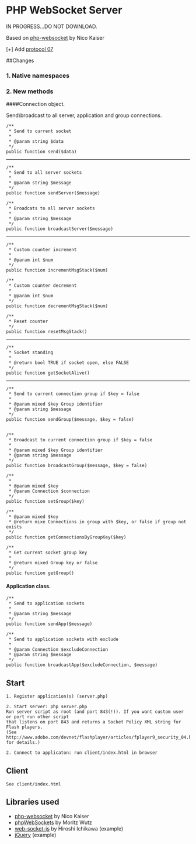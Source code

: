 PHP WebSocket Server
====================

IN PROGRESS...DO NOT DOWNLOAD.

Based on [php-websocket](https://github.com/nicokaiser/php-websocket) by Nico Kaiser

[+] Add [protocol 07](http://tools.ietf.org/html/draft-ietf-hybi-thewebsocketprotocol-07) 


##Changes

### 1. Native namespaces

### 2. New methods

####Connection object.

Send\broadcast to all server, application and group connections.

    /**
     * Send to current socket
     * 
     * @param string $data 
     */
    public function send($data)

-------------------------------------------------------

    /**
     * Send to all server sockets
     * 
     * @param string $message 
     */
    public function sendServer($message)

    /**
     * Broadcats to all server sockets
     * 
     * @param string $message 
     */
    public function broadcastServer($message)

-------------------------------------------------------
    
    /**
     * Custom counter increment
     * 
     * @param int $num 
     */
    public function incrementMsgStack($num)

    /**
     * Custom counter decrement
     * 
     * @param int $num 
     */
    public function decrementMsgStack($num)

    /**
     * Reset counter
     */
    public function resetMsgStack()

-------------------------------------------------------
    
    /**
     * Socket standing
     * 
     * @return bool TRUE if socket open, else FALSE
     */
    public function getSocketAlive()

-------------------------------------------------------
    
    /**
     * Send to current connection group if $key = false
     * 
     * @param mixed $key Group identifier
     * @param string $message 
     */
    public function sendGroup($message, $key = false)


    /**
     * Broadcast to current connection group if $key = false
     *
     * @param mixed $key Group identifier
     * @param string $message 
     */
    public function broadcastGroup($message, $key = false)

    /**
     *
     * @param mixed $key
     * @param Connection $connection 
     */
    public function setGroup($key)

    /**
     * @param mixed $key
     * @return mixe Connections in group with $key, or false if group not exists
     */
    public function getConnectionsByGroupKey($key)

    /**
     * Get current socket group key
     * 
     * @return mixed Group key or false
     */
    public function getGroup()

#### Application class.

    /**
     * Send to application sockets
     * 
     * @param string $message 
     */
    public function sendApp($message)

    /**
     * Send to application sockets with exclude
     *
     * @param Connection $excludeConnection
     * @param string $message 
     */
    public function broadcastApp($excludeConnection, $message)

## Start

    1. Register application(s) (server.php)
    
    2. Start server: php server.php
    Run server script as root (and port 843(!)). If you want custom user or port run other script
    that listens on port 843 and returns a Socket Policy XML string for Flash players.
    (See http://www.adobe.com/devnet/flashplayer/articles/fplayer9_security_04.html for details.)

    2. Connect to applicaton: run client/index.html in browser

## Client

    See client/index.html

## Libraries used

- [php-websocket](https://github.com/nicokaiser/php-websocket) by Nico Kaiser 
- [phpWebSockets](http://code.google.com/p/phpwebsockets/) by Moritz Wutz
- [web-socket-js](http://github.com/gimite/web-socket-js) by Hiroshi Ichikawa (example)
- [jQuery](http://jquery.com/) (example)
